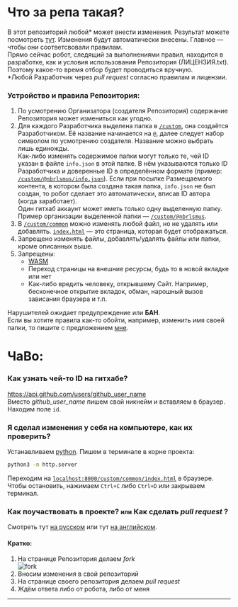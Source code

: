 # Что за репа такая?
В этот репозиторий любой* может внести изменения. Результат можете посмотреть [тут](https://istu.nbrlsmus.ru). Изменения будут автоматически внесены. Главное — чтобы они соответсвовали правилам. <br/>
Прямо сейчас робот, следящий за выполнениями правил, находится в разработке, как и условия использования Репозитория (ЛИЦЕНЗИЯ.txt). Поэтому какое-то время отбор будет проводиться вручную. <br/>
*Любой Разработчик через <i>pull request</i> согласно правилам и лицензии.
### Устройство и правила Репозитория:
1. По усмотрению Организатора (создателя Репозитория) содержание Репозитория может измениться как угодно.
2. Для каждого Разработчика выделена папка в [`/custom`](https://github.com/Noobarolisimus/IstuNbrlsmusPage_Public/tree/master/custom), она создаётся Разработчиком. Её название начинается на `@`, далее следует набор символом по усмотрению создателя. Название можно выбрать лишь единожды. <br/>
Как-либо изменять содержимое папки могут только те, чей ID указан в файле `info.json` в этой папке. В нём указываются только ID Разработчика и доверенные ID в определённом формате (пример: [`/custom/@nbrlsmus/info.json`](https://github.com/Noobarolisimus/IstuNbrlsmusPage_Public/blob/master/custom/%40nbrlsmus/info.json)). Если при посылке Размещаемого контента, в котором была создана такая папка, `info.json` не был создан, то робот сделает это автоматически, вписав ID автора (когда заработает). <br/>
Один гитхаб аккаунт может иметь только одну выделенную папку. <br/>
Пример организации выделенной папки — [`/custom/@nbrlsmus`](https://github.com/Noobarolisimus/IstuNbrlsmusPage_Public/tree/master/custom/@nbrlsmus).
3. В [`/custom/common`](https://github.com/Noobarolisimus/IstuNbrlsmusPage_Public/tree/master/custom/common) можно изменять любой файл, но не удалять или добавлять. [`index.html`](https://github.com/Noobarolisimus/IstuNbrlsmusPage_Public/blob/master/custom/common/index.html) — это страница, которая будет отображаться.
4. Запрещено изменять файлы, добавлять/удалять файлы или папки, кроме описанных выше.
5. Запрещены:
    - [WASM](https://ru.wikipedia.org/wiki/WebAssembly)
    - Переход страницы на внешние ресурсы, будь то в новой вкладке или нет
    - Как-либо вредить человеку, открывшему Сайт. Например, бесконечное открытие вкладок, обман, нарошный вызов зависания браузера и т.п.

Нарушителей ожидает предупреждение или <b>БАН</b>. <br/>
Если вы хотите правила как-то обойти, например, изменить имя своей папки, то пишите с предложением [мне](https://t.me/nbrlsmus).

# ЧаВо:
### Как узнать чей-то ID на гитхабе?
https://api.github.com/users/github_user_name <br/>
Вместо <i>github_user_name</i> пишем свой никнейм и вставляем в браузер. Находим поле `id`.

### Я сделал изменения у себя на компьютере, как их проверить?
Устанавливаем [python](https://www.python.org/downloads/). Пишем в терминале в корне проекта:
``` bash
python3 -m http.server
```
Переходим на [`localhost:8000/custom/common/index.html`](http://localhost:8000/custom/common/index.html) в браузере. <br/>
Чтобы остановить, нажимаем `Ctrl+C` либо `Ctrl+D` или закрываем терминал.

### Как поучаствовать в проекте? <small>или</small> Как сделать <i>pull request</i> ?
Смотреть тут [на русском](https://docs.github.com/ru/pull-requests/collaborating-with-pull-requests/proposing-changes-to-your-work-with-pull-requests/creating-a-pull-request) или тут [на английском](https://git-scm.com/book/en/v2/GitHub-Contributing-to-a-Project).

#### Кратко:
1. На странице Репозитория делаем <i>fork</i> </br>
    ![fork](https://github.com/Noobarolisimus/IstuNbrlsmusPage_Public/blob/master/gh_imgs/fork.png?raw=true)
2. Вносим изменения в свой репозиторий
3. На странице своего репозитория делаем <i>pull request</i>
4. Ждём ответа либо от робота, либо от меня

---

